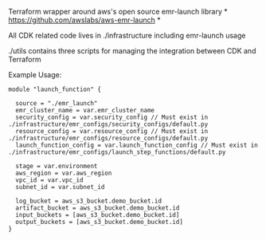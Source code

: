 Terraform wrapper around aws's open source emr-launch library
    * https://github.com/awslabs/aws-emr-launch *
    
    
All CDK related code lives in ./infrastructure including emr-launch usage

./utils contains three scripts for managing the integration between CDK and Terraform


Example Usage:

    module "launch_function" {
    
      source = "./emr_launch"
      emr_cluster_name = var.emr_cluster_name
      security_config = var.security_config // Must exist in ./infrastructure/emr_configs/security_configs/default.py
      resource_config = var.resource_config // Must exist in ./infrastructure/emr_configs/resource_configs/default.py
      launch_function_config = var.launch_function_config // Must exist in ./infrastructure/emr_configs/launch_step_functions/default.py
    
      stage = var.environment
      aws_region = var.aws_region
      vpc_id = var.vpc_id
      subnet_id = var.subnet_id
    
      log_bucket = aws_s3_bucket.demo_bucket.id
      artifact_bucket = aws_s3_bucket.demo_bucket.id
      input_buckets = [aws_s3_bucket.demo_bucket.id]
      output_buckets = [aws_s3_bucket.demo_bucket.id]
    }


